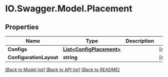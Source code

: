 # IO.Swagger.Model.Placement
## Properties

Name | Type | Description | Notes
------------ | ------------- | ------------- | -------------
**Configs** | [**List&lt;ConfigPlacement&gt;**](ConfigPlacement.md) |  | [optional] 
**ConfigurationLayout** | **string** |  | [optional] 

[[Back to Model list]](../README.md#documentation-for-models) [[Back to API list]](../README.md#documentation-for-api-endpoints) [[Back to README]](../README.md)

